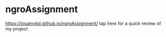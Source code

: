# ngroAssignment


https://josamvkd.github.io/ngroAssignment/ tap here for a quick review of my project

